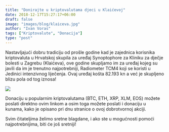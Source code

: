 ```yaml
---
title: "Donirajte u kriptovalutama djeci u Klaićevoj"
date: 2018-12-17T15:27:17+06:00
draft: false
image: "images/blog/klaiceva.jpg"
author: "Ivan Voras"
tags: ["Kriptovalute", "Donacija"]
type: "post"
---
```


Nastavljajući dobru tradiciju od prošle godine kad je zajednica korisnika kriptovaluta u Hrvatskoj skupila za uređaj Synoptophore za Kliniku za dječje bolesti u Zagrebu (Klaićeva), ove godine skupljamo im za uređaj kojeg su javili da im je trenutno najpotrebniji, Radiometer TCM4 koji se koristi u Jedinici intenzivnog liječenja. Ovaj uređaj košta 82.193 kn a već je skupljeno blizu pola od tog iznosa!

![](https://i.imgur.com/rlgpjeR.jpg)




Donaciju u popularnim kriptovalutama (BTC, ETH, XRP, XLM, EOS) možete poslati direktno ovim linkom a osim toga možete poslati i donaciju u kunama, kako je opisano pri dnu stranice o ovoj dobrotvornoj akciji.

Svim čitateljima želimo sretne blagdane, i ako ste u mogućnosti pomoći najpotrebnijima, biti će još sretniji!
